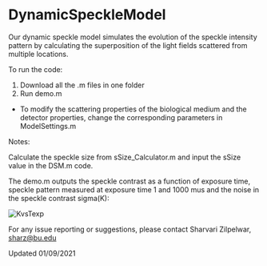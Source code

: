 # DynamicSpeckleModel




Our dynamic speckle model simulates the evolution of the speckle intensity pattern by calculating the superposition of the light fields scattered from multiple locations.


To run the code:
1) Download all the .m files in one folder
2) Run demo.m
  - To modify the scattering properties of the biological medium and the detector properties, change the corresponding parameters in ModelSettings.m

Notes:

Calculate the speckle size from sSize_Calculator.m and input the sSize value in the DSM.m code.


The demo.m outputs the speckle contrast as a function of exposure time, speckle pattern measured at exposure time 1 and 1000 mus and the noise in the speckle contrast sigma(K):

![KvsTexp](https://user-images.githubusercontent.com/55467463/131615693-29d2eb84-53ce-4a2d-b4d1-a07c05f1dc57.png)





For any issue reporting or suggestions, please contact Sharvari Zilpelwar, sharz@bu.edu

Updated 01/09/2021
